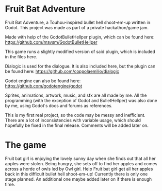 # Fruit Bat Adventure
Fruit Bat Adventure, a Touhou-inspired bullet hell shoot-em-up written in Godot. This project was made as part of a private hackathon/game jam.

Made with help of the GodotBulletHellper plugin, which can be found here: https://github.com/mavsm/GodotBulletHellper 

This game runs a slightly modified version of said plugin, which is included in the files here.

Dialogic is used for the dialogue. It is also included here, but the plugin can be found here: https://github.com/coppolaemilio/dialogic 

Godot engine can also be found here: https://github.com/godotengine/godot


Sprites, animations, artwork, music, and sfx are all made by me.
All the programming (with the exception of Godot and BulletHellper) was also done by me, using Godot's docs and forums as references.

This is my first real project, so the code may be messy and inefficient. There are a lot of inconsistencies with variable usage, which should hopefully be fixed in the final release. Comments will be added later on. 

# The game
Fruit bat girl is enjoying the lovely sunny day when she finds out that all her apples were stolen. Being hungry, she sets off to find her apples and comes across a horde of owls led by Owl girl. Help Fruit bat girl get all her apples back in this difficult bullet hell shoot-em-up! Currently there is only one stage planned. An additional one maybe added later on if there is enough time.

